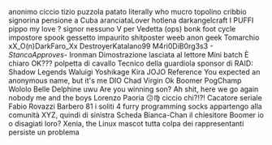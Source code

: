 anonimo
ciccio
tizio
puzzola
patato
literally who
mucro
topolino
cribbio
signorina
pensione a Cuba
aranciataLover
hotlena
darkangelcraft
I PUFFI
pippo
my love
?
signor nessuno
V per Vedetta (ops)
bonk
foot
cycle
impostore
spook
gessetto impaurito
shitposter
weeb
anon
geek
Tomarchio
xX_O(n)DarkFaro_Xx
DestroyerKatalano99
M4ri0DiB0rg3s3
_-_StancoApproves_-_
Ironman
Dimostrazione lasciata al lettore
Mini batch
È chiaro
OK???
polpetta di cavallo
Tecnico della guardiola
sponsor di RAID: Shadow Legends
Waluigi
Yoshikage Kira
JOJO Reference
You expected an anonymous name, but it's me DIO
Chad
Virgin
Ok Boomer
PogChamp
Wololo
Belle Delphine
uwu
Are you winning son?
Ah shit, here we go again
nobody
me and the boys
Lorenzo Paoria 😕♍️
ciccio chi?!?!
Cacatore seriale
Fabio Rovazzi
Barbero
81
i soliti 4
furry
programming socks
appartengo alla comunità XYZ, quindi
di sinistra
Scheda Bianca-Chan
il chiesitore
Boomer io o disagiati loro?
Xenia, the Linux mascot
tutta colpa dei rappresentanti
persiste un problema
